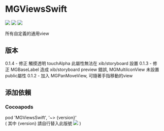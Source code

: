 # MGViewsSwift
![](https://img.shields.io/cocoapods/v/MGViewsSwift.svg?style=flat) 
![](https://img.shields.io/badge/platform-ios-lightgrey.svg) 
![](https://img.shields.io/badge/language-swift-orange.svg)  

所有自定義的通用view  

## 版本  
0.1.4 - 修正 觸摸透明 touchAlpha 此屬性無法在 xib/storyboard 設置
0.1.3 - 修正 MGBaseLabel 造成 xib/storyboard preview 錯誤, MGMultiIconView 未設置public屬性
0.1.2 - 加入 MGPanMoveView, 可隨著手指移動的view  

## 添加依賴  

### Cocoapods  
pod 'MGViewsSwift', '~> {version}'  
( 其中 {version} 請自行替入此版號 ![](https://img.shields.io/cocoapods/v/MGViewsSwift.svg?style=flat) )  

